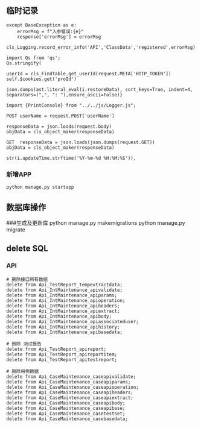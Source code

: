 ## 临时记录
    except BaseException as e:
        errorMsg = f"入参错误:{e}"
        response['errorMsg'] = errorMsg
        cls_Logging.record_error_info('API','ClassData','registered',errorMsg)

    import Qs from 'qs';
    Qs.stringify(

    userId = cls_FindTable.get_userId(request.META['HTTP_TOKEN'])
    self.$cookies.get('proId')

    json.dumps(ast.literal_eval(i.restoreData), sort_keys=True, indent=4, separators=(",", ": "),ensure_ascii=False)}

    import {PrintConsole} from "../../js/Logger.js";

    POST userName = request.POST['userName']

    responseData = json.loads(request.body)
    objData = cls_object_maker(responseData)

    GET  responseData = json.loads(json.dumps(request.GET))
    objData = cls_object_maker(responseData)

    str(i.updateTime.strftime('%Y-%m-%d %H:%M:%S')),

### 新增APP
    python manage.py startapp

## 数据库操作
###生成及更新库
    python manage.py makemigrations
    python manage.py migrate






## delete SQL
### API
    # 删除接口所有数据
    delete from Api_TestReport_tempextractdata;
    delete from Api_IntMaintenance_apivalidate;
    delete from Api_IntMaintenance_apiparams;
    delete from Api_IntMaintenance_apioperation;
    delete from Api_IntMaintenance_apiheaders;
    delete from Api_IntMaintenance_apiextract;
    delete from Api_IntMaintenance_apibody;
    delete from Api_IntMaintenance_apiassociateduser;
    delete from Api_IntMaintenance_apihistory;
    delete from Api_IntMaintenance_apibasedata;

    # 删除 测试报告
    delete from Api_TestReport_apireport;
    delete from Api_TestReport_apireportitem;
    delete from Api_TestReport_apitestreport;

    # 删除用例数据
    delete from Api_CaseMaintenance_caseapivalidate;
    delete from Api_CaseMaintenance_caseapiparams;
    delete from Api_CaseMaintenance_caseapioperation;
    delete from Api_CaseMaintenance_caseapiheaders;
    delete from Api_CaseMaintenance_caseapiextract;
    delete from Api_CaseMaintenance_caseapibody;
    delete from Api_CaseMaintenance_caseapibase;
    delete from Api_CaseMaintenance_casetestset;
    delete from Api_CaseMaintenance_casebasedata;